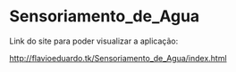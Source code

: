 # Sensoriamento_de_Agua
Link do site para poder visualizar a aplicação:

http://flavioeduardo.tk/Sensoriamento_de_Agua/index.html
